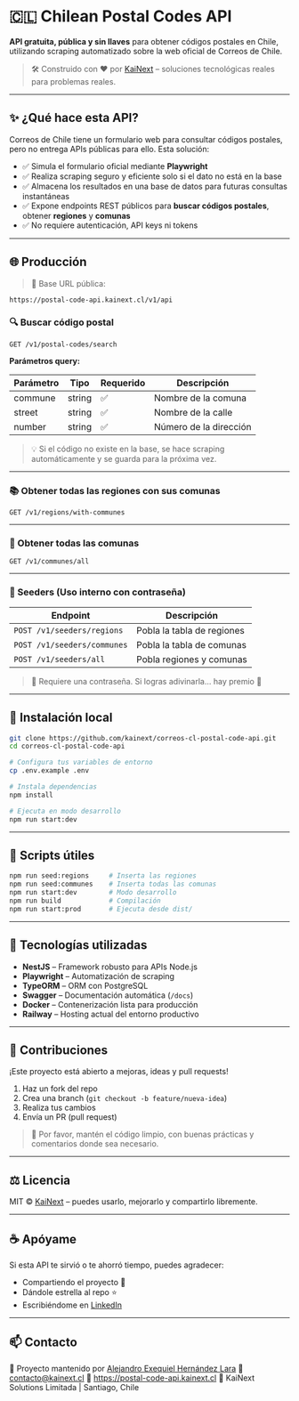 # 🇨🇱 Chilean Postal Codes API

**API gratuita, pública y sin llaves** para obtener códigos postales en Chile, utilizando scraping automatizado sobre la web oficial de Correos de Chile.

> 🛠️ Construido con ❤️ por [KaiNext](https://kainext.cl) – soluciones tecnológicas reales para problemas reales.

---

## ✨ ¿Qué hace esta API?

Correos de Chile tiene un formulario web para consultar códigos postales, pero no entrega APIs públicas para ello. Esta solución:

- ✅ Simula el formulario oficial mediante **Playwright**
- ✅ Realiza scraping seguro y eficiente solo si el dato no está en la base
- ✅ Almacena los resultados en una base de datos para futuras consultas instantáneas
- ✅ Expone endpoints REST públicos para **buscar códigos postales**, obtener **regiones** y **comunas**
- ✅ No requiere autenticación, API keys ni tokens

---

## 🌐 Producción

> 📡 Base URL pública:

```
https://postal-code-api.kainext.cl/v1/api
```

### 🔍 Buscar código postal

```
GET /v1/postal-codes/search
```

**Parámetros query:**

| Parámetro | Tipo   | Requerido | Descripción            |
| --------- | ------ | --------- | ---------------------- |
| commune   | string | ✅        | Nombre de la comuna    |
| street    | string | ✅        | Nombre de la calle     |
| number    | string | ✅        | Número de la dirección |

> 💡 Si el código no existe en la base, se hace scraping automáticamente y se guarda para la próxima vez.

---

### 📚 Obtener todas las regiones con sus comunas

```
GET /v1/regions/with-communes
```

---

### 📍 Obtener todas las comunas

```
GET /v1/communes/all
```

---

### 🌱 Seeders (Uso interno con contraseña)

| Endpoint                    | Descripción                |
| --------------------------- | -------------------------- |
| `POST /v1/seeders/regions`  | Pobla la tabla de regiones |
| `POST /v1/seeders/communes` | Pobla la tabla de comunas  |
| `POST /v1/seeders/all`      | Pobla regiones y comunas   |

> 🔐 Requiere una contraseña. Si logras adivinarla... hay premio 🎁

---

## 🚀 Instalación local

```bash
git clone https://github.com/kainext/correos-cl-postal-code-api.git
cd correos-cl-postal-code-api

# Configura tus variables de entorno
cp .env.example .env

# Instala dependencias
npm install

# Ejecuta en modo desarrollo
npm run start:dev
```

---

## 🧪 Scripts útiles

```bash
npm run seed:regions     # Inserta las regiones
npm run seed:communes    # Inserta todas las comunas
npm run start:dev        # Modo desarrollo
npm run build            # Compilación
npm run start:prod       # Ejecuta desde dist/
```

---

## 🧠 Tecnologías utilizadas

- **NestJS** – Framework robusto para APIs Node.js
- **Playwright** – Automatización de scraping
- **TypeORM** – ORM con PostgreSQL
- **Swagger** – Documentación automática (`/docs`)
- **Docker** – Contenerización lista para producción
- **Railway** – Hosting actual del entorno productivo

---

## 🤝 Contribuciones

¡Este proyecto está abierto a mejoras, ideas y pull requests!

1. Haz un fork del repo
2. Crea una branch (`git checkout -b feature/nueva-idea`)
3. Realiza tus cambios
4. Envía un PR (pull request)

> 🙏 Por favor, mantén el código limpio, con buenas prácticas y comentarios donde sea necesario.

---

## ⚖️ Licencia

MIT © [KaiNext](https://kainext.cl) – puedes usarlo, mejorarlo y compartirlo libremente.

---

## ☕ Apóyame

Si esta API te sirvió o te ahorró tiempo, puedes agradecer:

- Compartiendo el proyecto 🙌
- Dándole estrella al repo ⭐
- Escribiéndome en [LinkedIn](https://www.linkedin.com/in/alejandroexequielhernandez/)

---

## 📫 Contacto

💼 Proyecto mantenido por [Alejandro Exequiel Hernández Lara](https://kainext.cl)
📧 contacto@kainext.cl
🔗 https://postal-code-api.kainext.cl
🏢 KaiNext Solutions Limitada | Santiago, Chile
